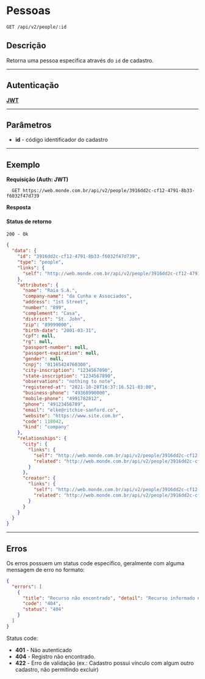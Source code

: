 # Pessoas

    GET /api/v2/people/:id


## Descrição
Retorna uma pessoa especifica através do `id` de cadastro.

***

## Autenticação
**[JWT](v1/authentication/POST_tokens.md)**

***

## Parâmetros
  - **id** - código identificador do cadastro

***

## Exemplo
  **Requisição (Auth: JWT)**

      GET https://web.monde.com.br/api/v2/people/3916dd2c-cf12-4791-8b33-f6032f47d739

  **Resposta**

  #### Status de retorno

    200 - Ok

  ``` json
  {
    "data": {
      "id": "3916dd2c-cf12-4791-8b33-f6032f47d739",
      "type": "people",
      "links": {
        "self": "http://web.monde.com.br/api/v2/people/3916dd2c-cf12-4791-8b33-f6032f47d739"
      },
      "attributes": {
        "name": "Raia S.A.",
        "company-name": "da Cunha e Associados",
        "address": "1st Street",
        "number": "899",
        "complement": "Casa",
        "district": "St. John",
        "zip": "89999000",
        "birth-date": "2001-03-31",
        "cpf": null,
        "rg": null,
        "passport-number": null,
        "passport-expiration": null,
        "gender": null,
        "cnpj": "01165424760300",
        "city-inscription": "1234567890",
        "state-inscription": "1234567890",
        "observations": "nothing to note",
        "registered-at": "2021-10-28T16:37:16.521-03:00",
        "business-phone": "49368990000",
        "mobile-phone": "4991782812",
        "phone": "49123456789",
        "email": "elke@ritchie-sanford.co",
        "website": "https://www.site.com.br",
        "code": 118042,
        "kind": "company"
      },
      "relationships": {
        "city": {
          "links": {
            "self": "http://web.monde.com.br/api/v2/people/3916dd2c-cf12-4791-8b33-f6032f47d739/relationships/city",
            "related": "http://web.monde.com.br/api/v2/people/3916dd2c-cf12-4791-8b33-f6032f47d739/city"
          }
        },
        "creator": {
          "links": {
            "self": "http://web.monde.com.br/api/v2/people/3916dd2c-cf12-4791-8b33-f6032f47d739/relationships/creator",
            "related": "http://web.monde.com.br/api/v2/people/3916dd2c-cf12-4791-8b33-f6032f47d739/creator"
          }
        }
      }
    }
  }
  ```

***

## Erros
  Os erros possuem um status code específico, geralmente com alguma mensagem de erro no formato:
  ``` json
  {
    "errors": [
      {
        "title": "Recurso não encontrado", "detail": "Recurso informado não encontrado",
        "code": "404",
        "status": "404"
      }
    ]
  }
  ```

  Status code:
  - **401** - Não autenticado
  - **404** - Registro não encontrado.
  - **422** - Erro de validação (ex.: Cadastro possui vínculo com algum outro cadastro, não permitindo excluir)

